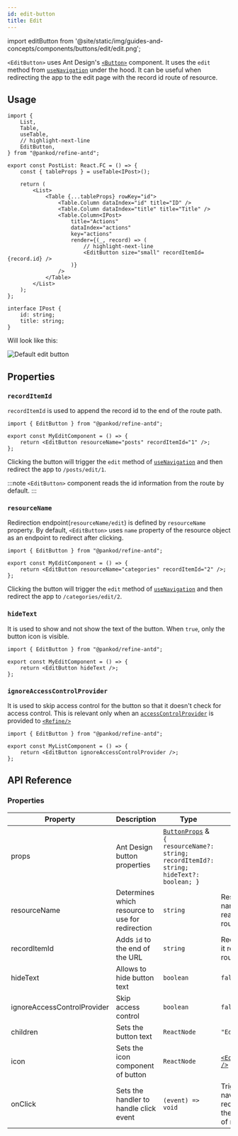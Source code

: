 ```yaml
---
id: edit-button
title: Edit
---
```


import editButton from '@site/static/img/guides-and-concepts/components/buttons/edit/edit.png';

`<EditButton>` uses Ant Design's [`<Button>`](https://ant.design/components/button/) component. It uses the `edit` method from [`useNavigation`](/api-references/hooks/navigation/useNavigation.md) under the hood. It can be useful when redirecting the app to the edit page with the record id route of resource.

## Usage

```tsx
import {
    List,
    Table,
    useTable,
    // highlight-next-line
    EditButton,
} from "@pankod/refine-antd";

export const PostList: React.FC = () => {
    const { tableProps } = useTable<IPost>();

    return (
        <List>
            <Table {...tableProps} rowKey="id">
                <Table.Column dataIndex="id" title="ID" />
                <Table.Column dataIndex="title" title="Title" />
                <Table.Column<IPost>
                    title="Actions"
                    dataIndex="actions"
                    key="actions"
                    render={(_, record) => (
                        // highlight-next-line
                        <EditButton size="small" recordItemId={record.id} />
                    )}
                />
            </Table>
        </List>
    );
};

interface IPost {
    id: string;
    title: string;
}
```

Will look like this:

<div class="img-container">
    <div class="window">
        <div class="control red"></div>
        <div class="control orange"></div>
        <div class="control green"></div>
    </div>
    <img src={editButton} alt="Default edit button" />
</div>

## Properties

### `recordItemId`

`recordItemId` is used to append the record id to the end of the route path.

```tsx 
import { EditButton } from "@pankod/refine-antd";

export const MyEditComponent = () => {
    return <EditButton resourceName="posts" recordItemId="1" />;
};
```

Clicking the button will trigger the `edit` method of [`useNavigation`](/api-references/hooks/navigation/useNavigation.md) and then redirect the app to `/posts/edit/1`.

:::note
`<EditButton>` component reads the id information from the route by default.
:::

### `resourceName`

Redirection endpoint(`resourceName/edit`) is defined by `resourceName` property. By default, `<EditButton>` uses `name` property of the resource object as an endpoint to redirect after clicking.

```tsx 
import { EditButton } from "@pankod/refine-antd";

export const MyEditComponent = () => {
    return <EditButton resourceName="categories" recordItemId="2" />;
};
```

Clicking the button will trigger the `edit` method of [`useNavigation`](/api-references/hooks/navigation/useNavigation.md) and then redirect the app to `/categories/edit/2`.

### `hideText`

It is used to show and not show the text of the button. When `true`, only the button icon is visible.

```tsx 
import { EditButton } from "@pankod/refine-antd";

export const MyEditComponent = () => {
    return <EditButton hideText />;
};
```

### `ignoreAccessControlProvider`

It is used to skip access control for the button so that it doesn't check for access control. This is relevant only when an [`accessControlProvider`](/core/providers/accessControl-provider.md) is provided to [`<Refine/>`](/api-references/components/refine-config.md)

```tsx 
import { EditButton } from "@pankod/refine-antd";

export const MyListComponent = () => {
    return <EditButton ignoreAccessControlProvider />;
};
```

## API Reference

### Properties

| Property                    | Description                                      | Type                                                                                                                                 | Default                                                          |
| --------------------------- | ------------------------------------------------ | ------------------------------------------------------------------------------------------------------------------------------------ | ---------------------------------------------------------------- |
| props                       | Ant Design button properties                     | [`ButtonProps`](https://ant.design/components/button/#API) & `{ resourceName?: string; recordItemId?: string; hideText?: boolean; }` |                                                                  |
| resourceName                | Determines which resource to use for redirection | `string`                                                                                                                             | Resource name that it reads from route                           |
| recordItemId                | Adds `id` to the end of the URL                  | `string`                                                                                                                             | Record id that it reads from route                               |
| hideText                    | Allows to hide button text                       | `boolean`                                                                                                                            | `false`                                                          |
| ignoreAccessControlProvider | Skip access control                              | `boolean`                                                                                                                            | `false`                                                          |
| children                    | Sets the button text                             | `ReactNode`                                                                                                                          | `"Edit"`                                                         |
| icon                        | Sets the icon component of button                | `ReactNode`                                                                                                                          | [`<EditOutlined />`](https://ant.design/components/icon/)        |
| onClick                     | Sets the handler to handle click event           | `(event) => void`                                                                                                                    | Triggers navigation for redirection to the edit page of resource |
